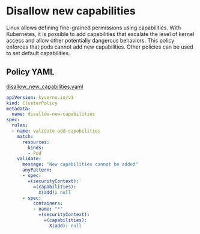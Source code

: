 # Disallow new capabilities

Linux allows defining fine-grained permissions using
capabilities. With Kubernetes, it is possible to add capabilities that escalate the
level of kernel access and allow other potentially dangerous behaviors. This policy 
enforces that pods cannot add new capabilities. Other policies can be used to set 
default capabilities. 

## Policy YAML

[disallow_new_capabilities.yaml](best_practices/disallow_new_capabilities.yaml)

````yaml
apiVersion: kyverno.io/v1
kind: ClusterPolicy
metadata:
  name: disallow-new-capabilities
spec:
  rules:
  - name: validate-add-capabilities
    match:
      resources:
        kinds:
        - Pod
    validate:
      message: "New capabilities cannot be added"
      anyPattern:
      - spec:
        =(securityContext):
          =(capabilities):
            X(add): null
      - spec:
          containers:
          - name: "*"
            =(securityContext):
              =(capabilities):
                X(add): null

````
